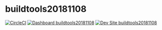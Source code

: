 # buildtools20181108

[![CircleCI](https://circleci.com/gh/ptmkenny/buildtools20181108.svg?style=shield)](https://circleci.com/gh/ptmkenny/buildtools20181108)
[![Dashboard buildtools20181108](https://img.shields.io/badge/dashboard-buildtools20181108-yellow.svg)](https://dashboard.pantheon.io/sites/67c257fe-6d96-45d7-ac75-ffa269d11175#dev/code)
[![Dev Site buildtools20181108](https://img.shields.io/badge/site-buildtools20181108-blue.svg)](http://dev-buildtools20181108.pantheonsite.io/)